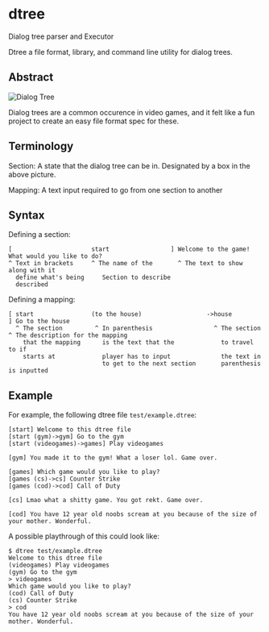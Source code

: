 # dtree
Dialog tree parser and Executor

Dtree a file format, library, and command line utility for dialog trees.

## Abstract 

![Dialog Tree](https://upload.wikimedia.org/wikipedia/commons/thumb/3/31/Dialog_tree_example.svg/399px-Dialog_tree_example.svg.png)

Dialog trees are a common occurence in video games, and it felt like a fun project to create an easy file format spec for these. 

## Terminology

Section: A state that the dialog tree can be in. Designated by a box in the above picture.

Mapping: A text input required to go from one section to another

## Syntax

Defining a section:

```
[                      start                 ] Welcome to the game! What would you like to do?
^ Text in brackets     ^ The name of the       ^ The text to show along with it
  define what's being     Section to describe
  described
```

Defining a mapping:

```
[ start                (to the house)                  ->house                     ] Go to the house
  ^ The section         ^ In parenthesis                 ^ The section               ^ The description for the mapping
    that the mapping      is the text that the             to travel to if
    starts at             player has to input              the text in 
                          to get to the next section       parenthesis is inputted

```

## Example

For example, the following dtree file `test/example.dtree`:

```dtree
[start] Welcome to this dtree file
[start (gym)->gym] Go to the gym
[start (videogames)->games] Play videogames

[gym] You made it to the gym! What a loser lol. Game over.

[games] Which game would you like to play?
[games (cs)->cs] Counter Strike
[games (cod)->cod] Call of Duty

[cs] Lmao what a shitty game. You got rekt. Game over.

[cod] You have 12 year old noobs scream at you because of the size of your mother. Wonderful.
```

A possible playthrough of this could look like:

```
$ dtree test/example.dtree
Welcome to this dtree file
(videogames) Play videogames
(gym) Go to the gym
> videogames
Which game would you like to play?
(cod) Call of Duty
(cs) Counter Strike
> cod
You have 12 year old noobs scream at you because of the size of your mother. Wonderful.
```


